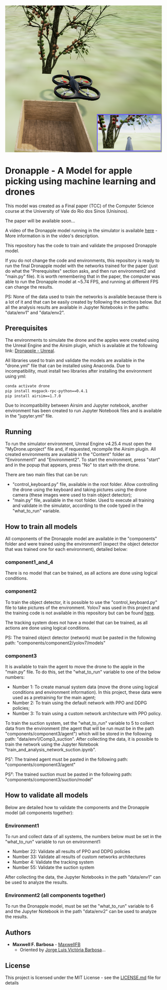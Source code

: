 <p align="center">
  <img src="./img/environment2.png" />
</p>

# Dronapple - A Model for apple picking using machine learning and drones

This model was created as a Final paper (TCC) of the Computer Science course at the University of Vale do Rio dos Sinos (Unisinos).

The paper will be available soon...

A video of the Dronapple model running in the simulator is available [here](https://youtu.be/YIr9OHIYEUc) - More information is in the video's description.

This repository has the code to train and validate the proposed Dronapple model.

If you do not change the code and environments, this repository is ready to run the final Dronapple model with the networks trained for the paper (just do what the "Prerequisites" section asks, and then run environment2 and "main.py" file). It is worth remembering that in the paper, the computer was able to run the Dronapple model at ~5.74 FPS, and running at different FPS can change the results.

PS: None of the data used to train the networks is available because there is a lot of it and that can be easily created by following the sections below. But all the analysis results are available in Jupyter Notebooks in the paths: "data/env1" and "data/env2".

## Prerequisites

The environments to simulate the drone and the apples were created using the Unreal Engine and the Airsim plugin, which is available at the following link: [Dronapple - Unreal](https://drive.google.com/file/d/1vEzPdyaFIjD5-iJSfht0PSRUilWma0C1/view?usp=sharing).

All libraries used to train and validate the models are available in the "drone.yml" file that can be installed using Anaconda. Due to incompatibility, must install two libraries after installing the environment using yml:

```
conda activate drone
pip install msgpack-rpc-python==0.4.1
pip install airsim==1.7.0
```

Due to incompatibility between Airsim and Jupyter notebook, another environment has been created to run Jupyter Notebook files and is available in the "jupyter.yml" file.

## Running

To run the simulator environment, Unreal Engine v4.25.4 must open the "MyDrone.uproject" file and, if requested, recompile the Airsim plugin. All created environments are available in the "Content" folder as "Environment1" and "Environment2". To start the environment, press "start" and in the popup that appears, press "No" to start with the drone.
 
There are two main files that can be run:
    
* "control_keyboard.py" file, available in the root folder. Allow controlling the drone using the keyboard and taking pictures using the drone camera (these images were used to train object detector);
* "main.py" file, available in the root folder. Used to execute all training and validate in the simulator, according to the code typed in the "what_to_run" variable.

## How to train all models

All components of the Dronapple model are available in the "components" folder and were trained using the environment1 (expect the object detector that was trained one for each environment), detailed below:

### component1_and_4

There is no model that can be trained, as all actions are done using logical conditions.

### component2

To train the object detector, it is possible to use the "control_keyboard.py" file to take pictures of the environment. Yolov7 was used in this project and the training code is not available in this repository but can be found [here](https://github.com/WongKinYiu/yolov7).

The tracking system does not have a model that can be trained, as all actions are done using logical conditions.

PS: The trained object detector (network) must be pasted in the following path: "components/component2/yolov7/models"

### component3

It is available to train the agent to move the drone to the apple in the "main.py" file. To do this, set the "what_to_run" variable to one of the below numbers:
 - Number 1: To create manual system data (move the drone using logical conditions and environment information). In this project, these data were used as a pretraining for the main agent;
 - Number 2: To train using the default network with PPO and DDPG policies;
 - Number 3: To train using a custom network architecture with PPO policy.

To train the suction system, set the "what_to_run" variable to 5 to collect data from the environment (the agent that will be run must be in the path "components/component3/agent") which will be stored in the following path: "data/env1/Comp3_suction". After collecting the data, it is possible to train the network using the Jupyter Notebook "train_and_analysis_network_suction.ipynb".

PS¹: The trained agent must be pasted in the following path: "components/component3/agent"

PS²: The trained suction must be pasted in the following path: "components/component3/suction/model"

## How to validate all models

Below are detailed how to validate the components and the Dronapple model (all components together):

### Environment1

To run and collect data of all systems, the numbers below must be set in the "what_to_run" variable to run on environment1:
 - Number 22: Validate all results of PPO and DDPG policies
 - Number 33: Validate all results of custom networks architectures
 - Number 4: Validate the tracking system
 - Number 55: Validate the suction system

After collecting the data, the Jupyter Notebooks in the path "data/env1" can be used to analyze the results.

### Environment2 (all components together)

To run the Dronapple model, must be set the "what_to_run" variable to 6 and the Jupyter Notebook in the path "data/env2" can be used to analyze the results.

## Authors

* **Maxwell F. Barbosa** - [MaxwellFB](https://github.com/MaxwellFB)
    * Oriented by [Jorge Luis Victória Barbosa](http://lattes.cnpq.br/6754464380129137)...

## License

This project is licensed under the MIT License - see the [LICENSE.md](LICENSE.md) file for details
